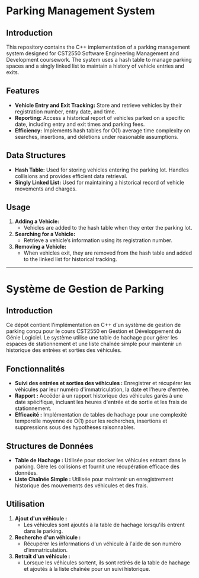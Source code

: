 # Parking Management System

## Introduction
This repository contains the C++ implementation of a parking management system designed for CST2550 Software Engineering Management and Development coursework. The system uses a hash table to manage parking spaces and a singly linked list to maintain a history of vehicle entries and exits.

## Features
- **Vehicle Entry and Exit Tracking:** Store and retrieve vehicles by their registration number, entry date, and time.
- **Reporting:** Access a historical report of vehicles parked on a specific date, including entry and exit times and parking fees.
- **Efficiency:** Implements hash tables for O(1) average time complexity on searches, insertions, and deletions under reasonable assumptions.

## Data Structures
- **Hash Table:** Used for storing vehicles entering the parking lot. Handles collisions and provides efficient data retrieval.
- **Singly Linked List:** Used for maintaining a historical record of vehicle movements and charges.

## Usage
1. **Adding a Vehicle:**
   - Vehicles are added to the hash table when they enter the parking lot.
2. **Searching for a Vehicle:**
   - Retrieve a vehicle’s information using its registration number.
3. **Removing a Vehicle:**
   - When vehicles exit, they are removed from the hash table and added to the linked list for historical tracking.
---

# Système de Gestion de Parking

## Introduction
Ce dépôt contient l'implémentation en C++ d'un système de gestion de parking conçu pour le cours CST2550 en Gestion et Développement du Génie Logiciel. Le système utilise une table de hachage pour gérer les espaces de stationnement et une liste chaînée simple pour maintenir un historique des entrées et sorties des véhicules.

## Fonctionnalités
- **Suivi des entrées et sorties des véhicules :** Enregistrer et récupérer les véhicules par leur numéro d'immatriculation, la date et l'heure d'entrée.
- **Rapport :** Accéder à un rapport historique des véhicules garés à une date spécifique, incluant les heures d'entrée et de sortie et les frais de stationnement.
- **Efficacité :** Implémentation de tables de hachage pour une complexité temporelle moyenne de O(1) pour les recherches, insertions et suppressions sous des hypothèses raisonnables.

## Structures de Données
- **Table de Hachage :** Utilisée pour stocker les véhicules entrant dans le parking. Gère les collisions et fournit une récupération efficace des données.
- **Liste Chaînée Simple :** Utilisée pour maintenir un enregistrement historique des mouvements des véhicules et des frais.

## Utilisation
1. **Ajout d'un véhicule :**
   - Les véhicules sont ajoutés à la table de hachage lorsqu'ils entrent dans le parking.
2. **Recherche d'un véhicule :**
   - Récupérer les informations d'un véhicule à l'aide de son numéro d'immatriculation.
3. **Retrait d'un véhicule :**
   - Lorsque les véhicules sortent, ils sont retirés de la table de hachage et ajoutés à la liste chaînée pour un suivi historique.
